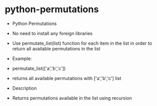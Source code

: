 # python-permutations
- Python Permutations
- No need to install any foreign libraries

- Use permutate_list(list) function for each item in the list in order to return all available permutations in the list
- Example: 
- permutate_list(['a','b','c'])
- returns all available permutations with ['a','b','c'] list
- Description 
- Returns permutations available in the list using recursion
